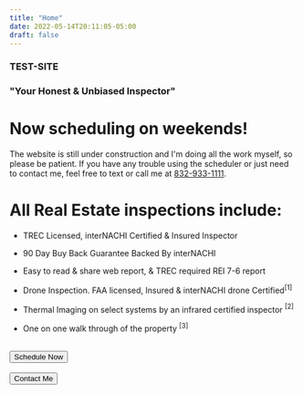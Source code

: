 ```yaml
---
title: "Home"
date: 2022-05-14T20:11:05-05:00
draft: false
---
```


### TEST-SITE ###
### "Your Honest & Unbiased Inspector"
# Now scheduling on weekends!

The website is still under construction and I'm doing all the work myself, so please be patient. If you have any trouble using the scheduler or just need to contact me, feel free to text or call me at <a href="tel:+1 (832)933-1111">832-933-1111</a>.


# All  Real Estate inspections include:
- TREC Licensed, interNACHI Certified & Insured Inspector

- 90 Day Buy Back Guarantee Backed By interNACHI 

- Easy to read & share web report, & TREC required REI 7-6 report

- Drone Inspection. FAA licensed, Insured & interNACHI drone Certified<span class="hover grow" onclick="alertDrone()"><sup>[1]</sup></span>

- Thermal Imaging on select systems by an infrared certified inspector <span class=hover onclick="alertThermalImaging()"><sup>[2]</sup></span>

- One on one walk through of the property <span class=hover onclick="alertWalkThrough()"><sup>[3]</sup></span>

<br>

<div class=button-flex>
  <div>
    <a href="/schedule">
      <button class="button button-schedule grow">Schedule Now</button>
    </a>
  </div>
  <div>
    &nbsp;
    &nbsp;
  </div>
  <div>
    <a href="/contact">
      <button class="button button-contact grow" >Contact Me</button>
    </a>
  </div>
</div>

<script>

  function alertDrone() {
    alert("Drone usage depends on weather conditions & airspace restrictions. On roof inspections may be done in lieu of drone usage, at the discretion of the inspectior.");
  }
  
  function alertThermalImaging() {
    alert("Thermal imaging is only effective if temperature differentials are present, current weather or HVAC conditions may limit functionality.");
  }
  
  function alertWalkThrough() {
    alert("Must be present on the property at the end of scheduled inspection time.");
  }

</script>